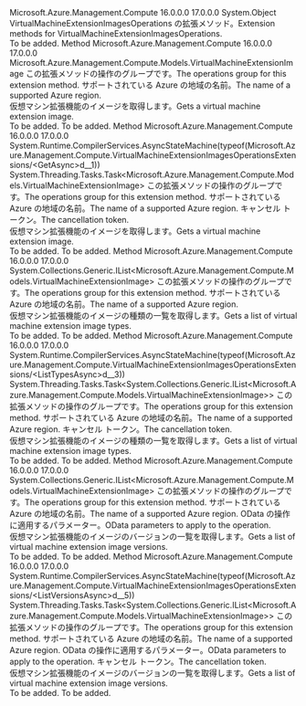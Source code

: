 <Type Name="VirtualMachineExtensionImagesOperationsExtensions" FullName="Microsoft.Azure.Management.Compute.VirtualMachineExtensionImagesOperationsExtensions">
  <TypeSignature Language="C#" Value="public static class VirtualMachineExtensionImagesOperationsExtensions" />
  <TypeSignature Language="ILAsm" Value=".class public auto ansi abstract sealed beforefieldinit VirtualMachineExtensionImagesOperationsExtensions extends System.Object" />
  <TypeSignature Language="DocId" Value="T:Microsoft.Azure.Management.Compute.VirtualMachineExtensionImagesOperationsExtensions" />
  <TypeSignature Language="VB.NET" Value="Public Module VirtualMachineExtensionImagesOperationsExtensions" />
  <TypeSignature Language="F#" Value="type VirtualMachineExtensionImagesOperationsExtensions = class" />
  <AssemblyInfo>
    <AssemblyName>Microsoft.Azure.Management.Compute</AssemblyName>
    <AssemblyVersion>16.0.0.0</AssemblyVersion>
    <AssemblyVersion>17.0.0.0</AssemblyVersion>
  </AssemblyInfo>
  <Base>
    <BaseTypeName>System.Object</BaseTypeName>
  </Base>
  <Interfaces />
  <Docs>
    <summary>
            <span data-ttu-id="4e920-101">VirtualMachineExtensionImagesOperations の拡張メソッド。</span><span class="sxs-lookup"><span data-stu-id="4e920-101">Extension methods for VirtualMachineExtensionImagesOperations.</span></span>
            </summary>
    <remarks>To be added.</remarks>
  </Docs>
  <Members>
    <Member MemberName="Get">
      <MemberSignature Language="C#" Value="public static Microsoft.Azure.Management.Compute.Models.VirtualMachineExtensionImage Get (this Microsoft.Azure.Management.Compute.IVirtualMachineExtensionImagesOperations operations, string location, string publisherName, string type, string version);" />
      <MemberSignature Language="ILAsm" Value=".method public static hidebysig class Microsoft.Azure.Management.Compute.Models.VirtualMachineExtensionImage Get(class Microsoft.Azure.Management.Compute.IVirtualMachineExtensionImagesOperations operations, string location, string publisherName, string type, string version) cil managed" />
      <MemberSignature Language="DocId" Value="M:Microsoft.Azure.Management.Compute.VirtualMachineExtensionImagesOperationsExtensions.Get(Microsoft.Azure.Management.Compute.IVirtualMachineExtensionImagesOperations,System.String,System.String,System.String,System.String)" />
      <MemberSignature Language="VB.NET" Value="&lt;Extension()&gt;&#xA;Public Function Get (operations As IVirtualMachineExtensionImagesOperations, location As String, publisherName As String, type As String, version As String) As VirtualMachineExtensionImage" />
      <MemberSignature Language="F#" Value="static member Get : Microsoft.Azure.Management.Compute.IVirtualMachineExtensionImagesOperations * string * string * string * string -&gt; Microsoft.Azure.Management.Compute.Models.VirtualMachineExtensionImage" Usage="Microsoft.Azure.Management.Compute.VirtualMachineExtensionImagesOperationsExtensions.Get (operations, location, publisherName, type, version)" />
      <MemberType>Method</MemberType>
      <AssemblyInfo>
        <AssemblyName>Microsoft.Azure.Management.Compute</AssemblyName>
        <AssemblyVersion>16.0.0.0</AssemblyVersion>
        <AssemblyVersion>17.0.0.0</AssemblyVersion>
      </AssemblyInfo>
      <ReturnValue>
        <ReturnType>Microsoft.Azure.Management.Compute.Models.VirtualMachineExtensionImage</ReturnType>
      </ReturnValue>
      <Parameters>
        <Parameter Name="operations" Type="Microsoft.Azure.Management.Compute.IVirtualMachineExtensionImagesOperations" RefType="this" />
        <Parameter Name="location" Type="System.String" />
        <Parameter Name="publisherName" Type="System.String" />
        <Parameter Name="type" Type="System.String" />
        <Parameter Name="version" Type="System.String" />
      </Parameters>
      <Docs>
        <param name="operations">
            <span data-ttu-id="4e920-102">この拡張メソッドの操作のグループです。</span><span class="sxs-lookup"><span data-stu-id="4e920-102">The operations group for this extension method.</span></span>
            </param>
        <param name="location">
            <span data-ttu-id="4e920-103">サポートされている Azure の地域の名前。</span><span class="sxs-lookup"><span data-stu-id="4e920-103">The name of a supported Azure region.</span></span>
            </param>
        <param name="publisherName"></param>
        <param name="type"></param>
        <param name="version"></param>
        <summary>
            <span data-ttu-id="4e920-104">仮想マシン拡張機能のイメージを取得します。</span><span class="sxs-lookup"><span data-stu-id="4e920-104">Gets a virtual machine extension image.</span></span>
            </summary>
        <returns>To be added.</returns>
        <remarks>To be added.</remarks>
      </Docs>
    </Member>
    <Member MemberName="GetAsync">
      <MemberSignature Language="C#" Value="public static System.Threading.Tasks.Task&lt;Microsoft.Azure.Management.Compute.Models.VirtualMachineExtensionImage&gt; GetAsync (this Microsoft.Azure.Management.Compute.IVirtualMachineExtensionImagesOperations operations, string location, string publisherName, string type, string version, System.Threading.CancellationToken cancellationToken = null);" />
      <MemberSignature Language="ILAsm" Value=".method public static hidebysig class System.Threading.Tasks.Task`1&lt;class Microsoft.Azure.Management.Compute.Models.VirtualMachineExtensionImage&gt; GetAsync(class Microsoft.Azure.Management.Compute.IVirtualMachineExtensionImagesOperations operations, string location, string publisherName, string type, string version, valuetype System.Threading.CancellationToken cancellationToken) cil managed" />
      <MemberSignature Language="DocId" Value="M:Microsoft.Azure.Management.Compute.VirtualMachineExtensionImagesOperationsExtensions.GetAsync(Microsoft.Azure.Management.Compute.IVirtualMachineExtensionImagesOperations,System.String,System.String,System.String,System.String,System.Threading.CancellationToken)" />
      <MemberSignature Language="F#" Value="static member GetAsync : Microsoft.Azure.Management.Compute.IVirtualMachineExtensionImagesOperations * string * string * string * string * System.Threading.CancellationToken -&gt; System.Threading.Tasks.Task&lt;Microsoft.Azure.Management.Compute.Models.VirtualMachineExtensionImage&gt;" Usage="Microsoft.Azure.Management.Compute.VirtualMachineExtensionImagesOperationsExtensions.GetAsync (operations, location, publisherName, type, version, cancellationToken)" />
      <MemberType>Method</MemberType>
      <AssemblyInfo>
        <AssemblyName>Microsoft.Azure.Management.Compute</AssemblyName>
        <AssemblyVersion>16.0.0.0</AssemblyVersion>
        <AssemblyVersion>17.0.0.0</AssemblyVersion>
      </AssemblyInfo>
      <Attributes>
        <Attribute>
          <AttributeName>System.Runtime.CompilerServices.AsyncStateMachine(typeof(Microsoft.Azure.Management.Compute.VirtualMachineExtensionImagesOperationsExtensions/&lt;GetAsync&gt;d__1))</AttributeName>
        </Attribute>
      </Attributes>
      <ReturnValue>
        <ReturnType>System.Threading.Tasks.Task&lt;Microsoft.Azure.Management.Compute.Models.VirtualMachineExtensionImage&gt;</ReturnType>
      </ReturnValue>
      <Parameters>
        <Parameter Name="operations" Type="Microsoft.Azure.Management.Compute.IVirtualMachineExtensionImagesOperations" RefType="this" />
        <Parameter Name="location" Type="System.String" />
        <Parameter Name="publisherName" Type="System.String" />
        <Parameter Name="type" Type="System.String" />
        <Parameter Name="version" Type="System.String" />
        <Parameter Name="cancellationToken" Type="System.Threading.CancellationToken" />
      </Parameters>
      <Docs>
        <param name="operations">
            <span data-ttu-id="4e920-105">この拡張メソッドの操作のグループです。</span><span class="sxs-lookup"><span data-stu-id="4e920-105">The operations group for this extension method.</span></span>
            </param>
        <param name="location">
            <span data-ttu-id="4e920-106">サポートされている Azure の地域の名前。</span><span class="sxs-lookup"><span data-stu-id="4e920-106">The name of a supported Azure region.</span></span>
            </param>
        <param name="publisherName"></param>
        <param name="type"></param>
        <param name="version"></param>
        <param name="cancellationToken">
            <span data-ttu-id="4e920-107">キャンセル トークン。</span><span class="sxs-lookup"><span data-stu-id="4e920-107">The cancellation token.</span></span>
            </param>
        <summary>
            <span data-ttu-id="4e920-108">仮想マシン拡張機能のイメージを取得します。</span><span class="sxs-lookup"><span data-stu-id="4e920-108">Gets a virtual machine extension image.</span></span>
            </summary>
        <returns>To be added.</returns>
        <remarks>To be added.</remarks>
      </Docs>
    </Member>
    <Member MemberName="ListTypes">
      <MemberSignature Language="C#" Value="public static System.Collections.Generic.IList&lt;Microsoft.Azure.Management.Compute.Models.VirtualMachineExtensionImage&gt; ListTypes (this Microsoft.Azure.Management.Compute.IVirtualMachineExtensionImagesOperations operations, string location, string publisherName);" />
      <MemberSignature Language="ILAsm" Value=".method public static hidebysig class System.Collections.Generic.IList`1&lt;class Microsoft.Azure.Management.Compute.Models.VirtualMachineExtensionImage&gt; ListTypes(class Microsoft.Azure.Management.Compute.IVirtualMachineExtensionImagesOperations operations, string location, string publisherName) cil managed" />
      <MemberSignature Language="DocId" Value="M:Microsoft.Azure.Management.Compute.VirtualMachineExtensionImagesOperationsExtensions.ListTypes(Microsoft.Azure.Management.Compute.IVirtualMachineExtensionImagesOperations,System.String,System.String)" />
      <MemberSignature Language="VB.NET" Value="&lt;Extension()&gt;&#xA;Public Function ListTypes (operations As IVirtualMachineExtensionImagesOperations, location As String, publisherName As String) As IList(Of VirtualMachineExtensionImage)" />
      <MemberSignature Language="F#" Value="static member ListTypes : Microsoft.Azure.Management.Compute.IVirtualMachineExtensionImagesOperations * string * string -&gt; System.Collections.Generic.IList&lt;Microsoft.Azure.Management.Compute.Models.VirtualMachineExtensionImage&gt;" Usage="Microsoft.Azure.Management.Compute.VirtualMachineExtensionImagesOperationsExtensions.ListTypes (operations, location, publisherName)" />
      <MemberType>Method</MemberType>
      <AssemblyInfo>
        <AssemblyName>Microsoft.Azure.Management.Compute</AssemblyName>
        <AssemblyVersion>16.0.0.0</AssemblyVersion>
        <AssemblyVersion>17.0.0.0</AssemblyVersion>
      </AssemblyInfo>
      <ReturnValue>
        <ReturnType>System.Collections.Generic.IList&lt;Microsoft.Azure.Management.Compute.Models.VirtualMachineExtensionImage&gt;</ReturnType>
      </ReturnValue>
      <Parameters>
        <Parameter Name="operations" Type="Microsoft.Azure.Management.Compute.IVirtualMachineExtensionImagesOperations" RefType="this" />
        <Parameter Name="location" Type="System.String" />
        <Parameter Name="publisherName" Type="System.String" />
      </Parameters>
      <Docs>
        <param name="operations">
            <span data-ttu-id="4e920-109">この拡張メソッドの操作のグループです。</span><span class="sxs-lookup"><span data-stu-id="4e920-109">The operations group for this extension method.</span></span>
            </param>
        <param name="location">
            <span data-ttu-id="4e920-110">サポートされている Azure の地域の名前。</span><span class="sxs-lookup"><span data-stu-id="4e920-110">The name of a supported Azure region.</span></span>
            </param>
        <param name="publisherName"></param>
        <summary>
            <span data-ttu-id="4e920-111">仮想マシン拡張機能のイメージの種類の一覧を取得します。</span><span class="sxs-lookup"><span data-stu-id="4e920-111">Gets a list of virtual machine extension image types.</span></span>
            </summary>
        <returns>To be added.</returns>
        <remarks>To be added.</remarks>
      </Docs>
    </Member>
    <Member MemberName="ListTypesAsync">
      <MemberSignature Language="C#" Value="public static System.Threading.Tasks.Task&lt;System.Collections.Generic.IList&lt;Microsoft.Azure.Management.Compute.Models.VirtualMachineExtensionImage&gt;&gt; ListTypesAsync (this Microsoft.Azure.Management.Compute.IVirtualMachineExtensionImagesOperations operations, string location, string publisherName, System.Threading.CancellationToken cancellationToken = null);" />
      <MemberSignature Language="ILAsm" Value=".method public static hidebysig class System.Threading.Tasks.Task`1&lt;class System.Collections.Generic.IList`1&lt;class Microsoft.Azure.Management.Compute.Models.VirtualMachineExtensionImage&gt;&gt; ListTypesAsync(class Microsoft.Azure.Management.Compute.IVirtualMachineExtensionImagesOperations operations, string location, string publisherName, valuetype System.Threading.CancellationToken cancellationToken) cil managed" />
      <MemberSignature Language="DocId" Value="M:Microsoft.Azure.Management.Compute.VirtualMachineExtensionImagesOperationsExtensions.ListTypesAsync(Microsoft.Azure.Management.Compute.IVirtualMachineExtensionImagesOperations,System.String,System.String,System.Threading.CancellationToken)" />
      <MemberSignature Language="F#" Value="static member ListTypesAsync : Microsoft.Azure.Management.Compute.IVirtualMachineExtensionImagesOperations * string * string * System.Threading.CancellationToken -&gt; System.Threading.Tasks.Task&lt;System.Collections.Generic.IList&lt;Microsoft.Azure.Management.Compute.Models.VirtualMachineExtensionImage&gt;&gt;" Usage="Microsoft.Azure.Management.Compute.VirtualMachineExtensionImagesOperationsExtensions.ListTypesAsync (operations, location, publisherName, cancellationToken)" />
      <MemberType>Method</MemberType>
      <AssemblyInfo>
        <AssemblyName>Microsoft.Azure.Management.Compute</AssemblyName>
        <AssemblyVersion>16.0.0.0</AssemblyVersion>
        <AssemblyVersion>17.0.0.0</AssemblyVersion>
      </AssemblyInfo>
      <Attributes>
        <Attribute>
          <AttributeName>System.Runtime.CompilerServices.AsyncStateMachine(typeof(Microsoft.Azure.Management.Compute.VirtualMachineExtensionImagesOperationsExtensions/&lt;ListTypesAsync&gt;d__3))</AttributeName>
        </Attribute>
      </Attributes>
      <ReturnValue>
        <ReturnType>System.Threading.Tasks.Task&lt;System.Collections.Generic.IList&lt;Microsoft.Azure.Management.Compute.Models.VirtualMachineExtensionImage&gt;&gt;</ReturnType>
      </ReturnValue>
      <Parameters>
        <Parameter Name="operations" Type="Microsoft.Azure.Management.Compute.IVirtualMachineExtensionImagesOperations" RefType="this" />
        <Parameter Name="location" Type="System.String" />
        <Parameter Name="publisherName" Type="System.String" />
        <Parameter Name="cancellationToken" Type="System.Threading.CancellationToken" />
      </Parameters>
      <Docs>
        <param name="operations">
            <span data-ttu-id="4e920-112">この拡張メソッドの操作のグループです。</span><span class="sxs-lookup"><span data-stu-id="4e920-112">The operations group for this extension method.</span></span>
            </param>
        <param name="location">
            <span data-ttu-id="4e920-113">サポートされている Azure の地域の名前。</span><span class="sxs-lookup"><span data-stu-id="4e920-113">The name of a supported Azure region.</span></span>
            </param>
        <param name="publisherName"></param>
        <param name="cancellationToken">
            <span data-ttu-id="4e920-114">キャンセル トークン。</span><span class="sxs-lookup"><span data-stu-id="4e920-114">The cancellation token.</span></span>
            </param>
        <summary>
            <span data-ttu-id="4e920-115">仮想マシン拡張機能のイメージの種類の一覧を取得します。</span><span class="sxs-lookup"><span data-stu-id="4e920-115">Gets a list of virtual machine extension image types.</span></span>
            </summary>
        <returns>To be added.</returns>
        <remarks>To be added.</remarks>
      </Docs>
    </Member>
    <Member MemberName="ListVersions">
      <MemberSignature Language="C#" Value="public static System.Collections.Generic.IList&lt;Microsoft.Azure.Management.Compute.Models.VirtualMachineExtensionImage&gt; ListVersions (this Microsoft.Azure.Management.Compute.IVirtualMachineExtensionImagesOperations operations, string location, string publisherName, string type, Microsoft.Rest.Azure.OData.ODataQuery&lt;Microsoft.Azure.Management.Compute.Models.VirtualMachineExtensionImage&gt; odataQuery = null);" />
      <MemberSignature Language="ILAsm" Value=".method public static hidebysig class System.Collections.Generic.IList`1&lt;class Microsoft.Azure.Management.Compute.Models.VirtualMachineExtensionImage&gt; ListVersions(class Microsoft.Azure.Management.Compute.IVirtualMachineExtensionImagesOperations operations, string location, string publisherName, string type, class Microsoft.Rest.Azure.OData.ODataQuery`1&lt;class Microsoft.Azure.Management.Compute.Models.VirtualMachineExtensionImage&gt; odataQuery) cil managed" />
      <MemberSignature Language="DocId" Value="M:Microsoft.Azure.Management.Compute.VirtualMachineExtensionImagesOperationsExtensions.ListVersions(Microsoft.Azure.Management.Compute.IVirtualMachineExtensionImagesOperations,System.String,System.String,System.String,Microsoft.Rest.Azure.OData.ODataQuery{Microsoft.Azure.Management.Compute.Models.VirtualMachineExtensionImage})" />
      <MemberSignature Language="VB.NET" Value="&lt;Extension()&gt;&#xA;Public Function ListVersions (operations As IVirtualMachineExtensionImagesOperations, location As String, publisherName As String, type As String, Optional odataQuery As ODataQuery(Of VirtualMachineExtensionImage) = null) As IList(Of VirtualMachineExtensionImage)" />
      <MemberSignature Language="F#" Value="static member ListVersions : Microsoft.Azure.Management.Compute.IVirtualMachineExtensionImagesOperations * string * string * string * Microsoft.Rest.Azure.OData.ODataQuery&lt;Microsoft.Azure.Management.Compute.Models.VirtualMachineExtensionImage&gt; -&gt; System.Collections.Generic.IList&lt;Microsoft.Azure.Management.Compute.Models.VirtualMachineExtensionImage&gt;" Usage="Microsoft.Azure.Management.Compute.VirtualMachineExtensionImagesOperationsExtensions.ListVersions (operations, location, publisherName, type, odataQuery)" />
      <MemberType>Method</MemberType>
      <AssemblyInfo>
        <AssemblyName>Microsoft.Azure.Management.Compute</AssemblyName>
        <AssemblyVersion>16.0.0.0</AssemblyVersion>
        <AssemblyVersion>17.0.0.0</AssemblyVersion>
      </AssemblyInfo>
      <ReturnValue>
        <ReturnType>System.Collections.Generic.IList&lt;Microsoft.Azure.Management.Compute.Models.VirtualMachineExtensionImage&gt;</ReturnType>
      </ReturnValue>
      <Parameters>
        <Parameter Name="operations" Type="Microsoft.Azure.Management.Compute.IVirtualMachineExtensionImagesOperations" RefType="this" />
        <Parameter Name="location" Type="System.String" />
        <Parameter Name="publisherName" Type="System.String" />
        <Parameter Name="type" Type="System.String" />
        <Parameter Name="odataQuery" Type="Microsoft.Rest.Azure.OData.ODataQuery&lt;Microsoft.Azure.Management.Compute.Models.VirtualMachineExtensionImage&gt;" />
      </Parameters>
      <Docs>
        <param name="operations">
            <span data-ttu-id="4e920-116">この拡張メソッドの操作のグループです。</span><span class="sxs-lookup"><span data-stu-id="4e920-116">The operations group for this extension method.</span></span>
            </param>
        <param name="location">
            <span data-ttu-id="4e920-117">サポートされている Azure の地域の名前。</span><span class="sxs-lookup"><span data-stu-id="4e920-117">The name of a supported Azure region.</span></span>
            </param>
        <param name="publisherName"></param>
        <param name="type"></param>
        <param name="odataQuery">
            <span data-ttu-id="4e920-118">OData の操作に適用するパラメーター。</span><span class="sxs-lookup"><span data-stu-id="4e920-118">OData parameters to apply to the operation.</span></span>
            </param>
        <summary>
            <span data-ttu-id="4e920-119">仮想マシン拡張機能のイメージのバージョンの一覧を取得します。</span><span class="sxs-lookup"><span data-stu-id="4e920-119">Gets a list of virtual machine extension image versions.</span></span>
            </summary>
        <returns>To be added.</returns>
        <remarks>To be added.</remarks>
      </Docs>
    </Member>
    <Member MemberName="ListVersionsAsync">
      <MemberSignature Language="C#" Value="public static System.Threading.Tasks.Task&lt;System.Collections.Generic.IList&lt;Microsoft.Azure.Management.Compute.Models.VirtualMachineExtensionImage&gt;&gt; ListVersionsAsync (this Microsoft.Azure.Management.Compute.IVirtualMachineExtensionImagesOperations operations, string location, string publisherName, string type, Microsoft.Rest.Azure.OData.ODataQuery&lt;Microsoft.Azure.Management.Compute.Models.VirtualMachineExtensionImage&gt; odataQuery = null, System.Threading.CancellationToken cancellationToken = null);" />
      <MemberSignature Language="ILAsm" Value=".method public static hidebysig class System.Threading.Tasks.Task`1&lt;class System.Collections.Generic.IList`1&lt;class Microsoft.Azure.Management.Compute.Models.VirtualMachineExtensionImage&gt;&gt; ListVersionsAsync(class Microsoft.Azure.Management.Compute.IVirtualMachineExtensionImagesOperations operations, string location, string publisherName, string type, class Microsoft.Rest.Azure.OData.ODataQuery`1&lt;class Microsoft.Azure.Management.Compute.Models.VirtualMachineExtensionImage&gt; odataQuery, valuetype System.Threading.CancellationToken cancellationToken) cil managed" />
      <MemberSignature Language="DocId" Value="M:Microsoft.Azure.Management.Compute.VirtualMachineExtensionImagesOperationsExtensions.ListVersionsAsync(Microsoft.Azure.Management.Compute.IVirtualMachineExtensionImagesOperations,System.String,System.String,System.String,Microsoft.Rest.Azure.OData.ODataQuery{Microsoft.Azure.Management.Compute.Models.VirtualMachineExtensionImage},System.Threading.CancellationToken)" />
      <MemberSignature Language="F#" Value="static member ListVersionsAsync : Microsoft.Azure.Management.Compute.IVirtualMachineExtensionImagesOperations * string * string * string * Microsoft.Rest.Azure.OData.ODataQuery&lt;Microsoft.Azure.Management.Compute.Models.VirtualMachineExtensionImage&gt; * System.Threading.CancellationToken -&gt; System.Threading.Tasks.Task&lt;System.Collections.Generic.IList&lt;Microsoft.Azure.Management.Compute.Models.VirtualMachineExtensionImage&gt;&gt;" Usage="Microsoft.Azure.Management.Compute.VirtualMachineExtensionImagesOperationsExtensions.ListVersionsAsync (operations, location, publisherName, type, odataQuery, cancellationToken)" />
      <MemberType>Method</MemberType>
      <AssemblyInfo>
        <AssemblyName>Microsoft.Azure.Management.Compute</AssemblyName>
        <AssemblyVersion>16.0.0.0</AssemblyVersion>
        <AssemblyVersion>17.0.0.0</AssemblyVersion>
      </AssemblyInfo>
      <Attributes>
        <Attribute>
          <AttributeName>System.Runtime.CompilerServices.AsyncStateMachine(typeof(Microsoft.Azure.Management.Compute.VirtualMachineExtensionImagesOperationsExtensions/&lt;ListVersionsAsync&gt;d__5))</AttributeName>
        </Attribute>
      </Attributes>
      <ReturnValue>
        <ReturnType>System.Threading.Tasks.Task&lt;System.Collections.Generic.IList&lt;Microsoft.Azure.Management.Compute.Models.VirtualMachineExtensionImage&gt;&gt;</ReturnType>
      </ReturnValue>
      <Parameters>
        <Parameter Name="operations" Type="Microsoft.Azure.Management.Compute.IVirtualMachineExtensionImagesOperations" RefType="this" />
        <Parameter Name="location" Type="System.String" />
        <Parameter Name="publisherName" Type="System.String" />
        <Parameter Name="type" Type="System.String" />
        <Parameter Name="odataQuery" Type="Microsoft.Rest.Azure.OData.ODataQuery&lt;Microsoft.Azure.Management.Compute.Models.VirtualMachineExtensionImage&gt;" />
        <Parameter Name="cancellationToken" Type="System.Threading.CancellationToken" />
      </Parameters>
      <Docs>
        <param name="operations">
            <span data-ttu-id="4e920-120">この拡張メソッドの操作のグループです。</span><span class="sxs-lookup"><span data-stu-id="4e920-120">The operations group for this extension method.</span></span>
            </param>
        <param name="location">
            <span data-ttu-id="4e920-121">サポートされている Azure の地域の名前。</span><span class="sxs-lookup"><span data-stu-id="4e920-121">The name of a supported Azure region.</span></span>
            </param>
        <param name="publisherName"></param>
        <param name="type"></param>
        <param name="odataQuery">
            <span data-ttu-id="4e920-122">OData の操作に適用するパラメーター。</span><span class="sxs-lookup"><span data-stu-id="4e920-122">OData parameters to apply to the operation.</span></span>
            </param>
        <param name="cancellationToken">
            <span data-ttu-id="4e920-123">キャンセル トークン。</span><span class="sxs-lookup"><span data-stu-id="4e920-123">The cancellation token.</span></span>
            </param>
        <summary>
            <span data-ttu-id="4e920-124">仮想マシン拡張機能のイメージのバージョンの一覧を取得します。</span><span class="sxs-lookup"><span data-stu-id="4e920-124">Gets a list of virtual machine extension image versions.</span></span>
            </summary>
        <returns>To be added.</returns>
        <remarks>To be added.</remarks>
      </Docs>
    </Member>
  </Members>
</Type>